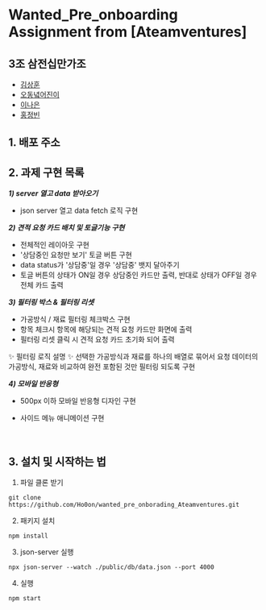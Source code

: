 # Wanted_Pre_onboarding Assignment from [Ateamventures]

## 3조 삼전십만가조

- [김상훈](https://github.com/Ho0on)
- [오동녘어진이](https://github.com/eojine94)
- [이나은](https://github.com/cotton-cotton)
- [홍정빈](https://github.com/tohjbin2)

## 1. 배포 주소

## 2. 과제 구현 목록

**_1) server 열고 data 받아오기_**

- json server 열고 data fetch 로직 구현

**_2) 견적 요청 카드 배치 및 토글기능 구현_**

- 전체적인 레이아웃 구현
- '상담중인 요청만 보기' 토글 버튼 구현
- data status가 '상담중'일 경우 '상담중' 뱃지 달아주기
- 토글 버튼의 상태가 ON일 경우 상담중인 카드만 출력, 반대로 상태가 OFF일 경우 전체 카드 출력

**_3) 필터링 박스 & 필터링 리셋_**

- 가공방식 / 재료 필터링 체크박스 구현
- 항목 체크시 항목에 해당되는 견적 요청 카드만 화면에 출력
- 필터링 리셋 클릭 시 견적 요청 카드 초기화 되어 출력

✨ 필터링 로직 설명 ✨
선택한 가공방식과 재료를 하나의 배열로 묶어서 요청 데이터의 가공방식, 재료와 비교하여 완전 포함된 것만 필터링 되도록 구현

**_4) 모바일 반응형_**

- 500px 이하 모바일 반응형 디자인 구현
- 사이드 메뉴 애니메이션 구현

  <br>

## 3. 설치 및 시작하는 법

1. 파일 클론 받기

```
git clone https://github.com/Ho0on/wanted_pre_onborading_Ateamventures.git
```

2. 패키지 설치

```
npm install
```

3. json-server 실행

```
npx json-server --watch ./public/db/data.json --port 4000
```

4. 실행

```
npm start
```
